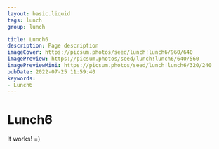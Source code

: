 ```yaml
---
layout: basic.liquid
tags: lunch
group: lunch

title: Lunch6
description: Page description
imageCover: https://picsum.photos/seed/lunch!lunch6/960/640
imagePreview: https://picsum.photos/seed/lunch!lunch6/640/560
imagePreviewMini: https://picsum.photos/seed/lunch!lunch6/320/240
pubDate: 2022-07-25 11:59:40
keywords:
- Lunch6
---
```


# Lunch6

It works! =)

